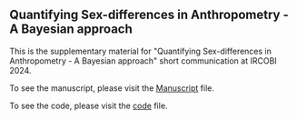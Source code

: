 ## Quantifying Sex-differences in Anthropometry - A Bayesian approach

This is the supplementary material for "Quantifying Sex-differences in Anthropometry - A Bayesian approach" short communication at IRCOBI 2024.

To see the manuscript, please visit the [Manuscript](https://github.com/chiaraf10/anthropometry-sex-differences-prestudy/blob/main/index.qmd) file.

To see the code, please visit the [code](https://github.com/chiaraf10/anthropometry-sex-differences-prestudy/tree/main/notebooks) file.
